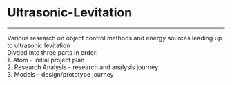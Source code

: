 # Ultrasonic-Levitation
---
Various research on object control methods and energy sources leading up to ultrasonic levitation
<br /> Divded into three parts in order:
<br /> 1. Atom - initial project plan
<br /> 2. Research Analysis - research and analysis journey 
<br /> 3. Models - design/prototype journey

